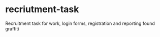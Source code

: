 # recriutment-task
Recruitment task for work, login forms, registration and reporting found graffiti
